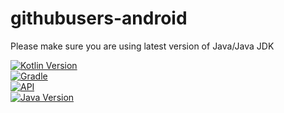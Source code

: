 # githubusers-android

Please make sure you are using latest version of Java/Java JDK

[![Kotlin Version](https://img.shields.io/badge/kotlin-1.4.0-blue.svg)](http://kotlinlang.org/)  
[![Gradle](https://img.shields.io/badge/gradle-6.5-blue.svg)](https://lv.binarybabel.org/catalog/gradle/latest)  
[![API](https://img.shields.io/badge/API-21%2B-blue.svg?style=flat)](https://android-arsenal.com/api?level=29)  
[![Java Version](https://img.shields.io/badge/Java-21%2B-blue.svg?style=flat)](https://android-arsenal.com/api?level=14)  
